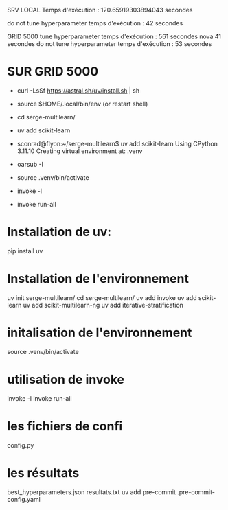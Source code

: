 SRV LOCAL
Temps d'exécution : 120.65919303894043 secondes


do not tune hyperparameter temps d'exécution : 42 secondes


GRID 5000
tune hyperparameter temps d'exécution : 561 secondes
nova 41 secondes
do not tune hyperparameter temps d'exécution : 53 secondes


# SUR GRID 5000
  - curl -LsSf https://astral.sh/uv/install.sh | sh
  - source $HOME/.local/bin/env (or restart shell)
  - cd serge-multilearn/
  - uv add scikit-learn

  - sconrad@flyon:~/serge-multilearn$ uv add scikit-learn
Using CPython 3.11.10
Creating virtual environment at: .venv

  - oarsub -I
  - source .venv/bin/activate
  - invoke -l 
  - invoke run-all

 # Installation de uv:

pip install uv

# Installation de l'environnement
uv init serge-multilearn/
cd serge-multilearn/
uv add invoke
uv add scikit-learn
uv add scikit-multilearn-ng
uv add iterative-stratification

# initalisation de l'environnement
source .venv/bin/activate

# utilisation de invoke
invoke -l
invoke run-all

# les fichiers de confi
config.py

# les résultats
best_hyperparameters.json
resultats.txt
uv add pre-commit
.pre-commit-config.yaml
